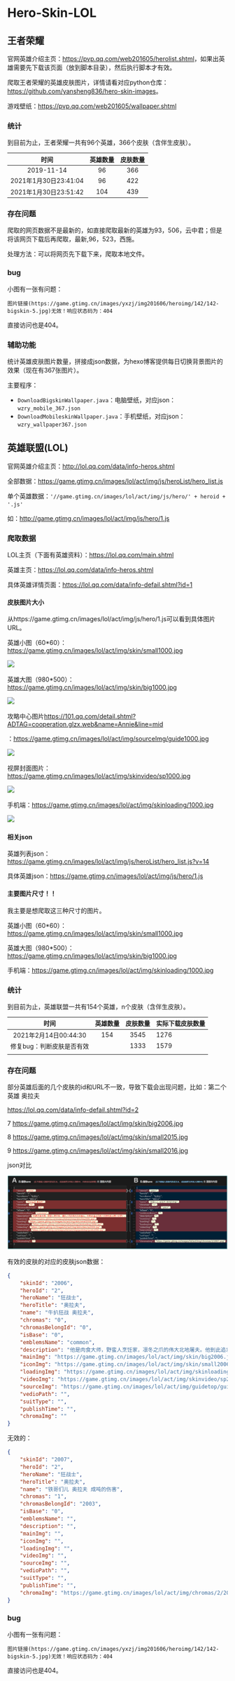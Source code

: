 # Hero-Skin-LOL

## 王者荣耀

官网英雄介绍主页：<https://pvp.qq.com/web201605/herolist.shtml>，如果出英雄需要先下载该页面（放到脚本目录），然后执行脚本才有效。

爬取王者荣耀的英雄皮肤图片，详情请看对应python仓库：<https://github.com/yansheng836/hero-skin-images>。

游戏壁纸：<https://pvp.qq.com/web201605/wallpaper.shtml>

### 统计

到目前为止，王者荣耀一共有96个英雄，366个皮肤（含伴生皮肤）。

|         时间          | 英雄数量 | 皮肤数量 |
| :-------------------: | :------: | :------: |
|      2019-11-14       |    96    |   366    |
| 2021年1月30日23:41:04 |    96    |   422    |
| 2021年1月30日23:51:42 |   104    |   439    |

### 存在问题

爬取的网页数据不是最新的，如直接爬取最新的英雄为93，506，云中君；但是将该网页下载后再爬取，最新,96，523，西施。

处理方法：可以将网页先下载下来，爬取本地文件。

### bug

小图有一张有问题：

```
图片链接(https://game.gtimg.cn/images/yxzj/img201606/heroimg/142/142-bigskin-5.jpg)无效！响应状态码为：404
```

直接访问也是404。

### 辅助功能

统计英雄皮肤图片数量，拼接成json数据，为hexo博客提供每日切换背景图片的效果（现在有367张图片）。

主要程序：

- `DownloadBigskinWallpaper.java`：电脑壁纸，对应json：`wzry_mobile_367.json`
- `DownloadMobileskinWallpaper.java`：手机壁纸，对应json：`wzry_wallpaper367.json`

## 英雄联盟(LOL)

官网英雄介绍主页：<http://lol.qq.com/data/info-heros.shtml>

全部数据：<https://game.gtimg.cn/images/lol/act/img/js/heroList/hero_list.js>

单个英雄数据：`'//game.gtimg.cn/images/lol/act/img/js/hero/' + heroid + '.js'`

如：<http://game.gtimg.cn/images/lol/act/img/js/hero/1.js>

### 爬取数据

LOL主页（下面有英雄资料）：<https://lol.qq.com/main.shtml>

英雄主页：<https://lol.qq.com/data/info-heros.shtml>

具体英雄详情页面：<https://lol.qq.com/data/info-defail.shtml?id=1>

#### 皮肤图片大小

从https://game.gtimg.cn/images/lol/act/img/js/hero/1.js可以看到具体图片URL。



英雄小图（60*60）：<https://game.gtimg.cn/images/lol/act/img/skin/small1000.jpg>

![](<https://game.gtimg.cn/images/lol/act/img/skin/small1000.jpg>)

英雄大图（980*500）：<https://game.gtimg.cn/images/lol/act/img/skin/big1000.jpg>

![](<https://game.gtimg.cn/images/lol/act/img/skin/big1000.jpg>)

攻略中心图片<https://101.qq.com/detail.shtml?ADTAG=cooperation.glzx.web&name=Annie&line=mid>

：<https://game.gtimg.cn/images/lol/act/img/sourceImg/guide1000.jpg>

![](<https://game.gtimg.cn/images/lol/act/img/sourceImg/guide1000.jpg>)

视屏封面图片：<https://game.gtimg.cn/images/lol/act/img/skinvideo/sp1000.jpg>

![](<https://game.gtimg.cn/images/lol/act/img/skinvideo/sp1000.jpg>)

手机端：<https://game.gtimg.cn/images/lol/act/img/skinloading/1000.jpg>

![](<https://game.gtimg.cn/images/lol/act/img/skinloading/1000.jpg>)

#### 相关json

英雄列表json：<https://game.gtimg.cn/images/lol/act/img/js/heroList/hero_list.js?v=14>

具体英雄json：<https://game.gtimg.cn/images/lol/act/img/js/hero/1.js>

#### 主要图片尺寸！！

我主要是想爬取这三种尺寸的图片。

英雄小图（60*60）：<https://game.gtimg.cn/images/lol/act/img/skin/small1000.jpg>

英雄大图（980*500）：<https://game.gtimg.cn/images/lol/act/img/skin/big1000.jpg>

手机端：<https://game.gtimg.cn/images/lol/act/img/skinloading/1000.jpg>

### 统计

到目前为止，英雄联盟一共有154个英雄，n个皮肤（含伴生皮肤）。

|           时间            | 英雄数量 | 皮肤数量 | 实际下载皮肤数量 |
| :-----------------------: | :------: | :------: | ---------------- |
|   2021年2月14日00:44:30   |   154    |   3545   | 1276             |
| 修复bug：判断皮肤是否有效 |          |   1333   | 1579             |
|                           |          |          |                  |


### 存在问题

部分英雄后面的几个皮肤的id和URL不一致，导致下载会出现问题，比如：第二个英雄 奥拉夫

<https://lol.qq.com/data/info-defail.shtml?id=2>

7 https://game.gtimg.cn/images/lol/act/img/skin/big2006.jpg

8 https://game.gtimg.cn/images/lol/act/img/skin/small2015.jpg

9 https://game.gtimg.cn/images/lol/act/img/skin/small2016.jpg

json对比

![1613235369115](assets/1613235369115.png)

有效的皮肤的对应的皮肤json数据：

```json
{
    "skinId": "2006",
    "heroId": "2",
    "heroName": "狂战士",
    "heroTitle": "奥拉夫",
    "name": "牛扒狂战 奥拉夫",
    "chromas": "0",
    "chromasBelongId": "0",
    "isBase": "0",
    "emblemsName": "common",
    "description": "他是肉食大师，野蛮人烹饪家，凛冬之爪的伟大北地屠夫。他到此追求口感上的胜利或书面上的死亡。请给奥拉夫来点掌声！",
    "mainImg": "https://game.gtimg.cn/images/lol/act/img/skin/big2006.jpg",
    "iconImg": "https://game.gtimg.cn/images/lol/act/img/skin/small2006.jpg",
    "loadingImg": "https://game.gtimg.cn/images/lol/act/img/skinloading/2006.jpg",
    "videoImg": "https://game.gtimg.cn/images/lol/act/img/skinvideo/sp2006.jpg",
    "sourceImg": "https://game.gtimg.cn/images/lol/act/img/guidetop/guide2006.jpg",
    "vedioPath": "",
    "suitType": "",
    "publishTime": "",
    "chromaImg": ""
}
```

无效的：

```json
{
    "skinId": "2007",
    "heroId": "2",
    "heroName": "狂战士",
    "heroTitle": "奥拉夫",
    "name": "铁哥们儿 奥拉夫 成吨的伤害",
    "chromas": "1",
    "chromasBelongId": "2003",
    "isBase": "0",
    "emblemsName": "",
    "description": "",
    "mainImg": "",
    "iconImg": "",
    "loadingImg": "",
    "videoImg": "",
    "sourceImg": "",
    "vedioPath": "",
    "suitType": "",
    "publishTime": "",
    "chromaImg": "https://game.gtimg.cn/images/lol/act/img/chromas/2/2007.png"
}
```

### bug

小图有一张有问题：

```
图片链接(https://game.gtimg.cn/images/yxzj/img201606/heroimg/142/142-bigskin-5.jpg)无效！响应状态码为：404
```

直接访问也是404。